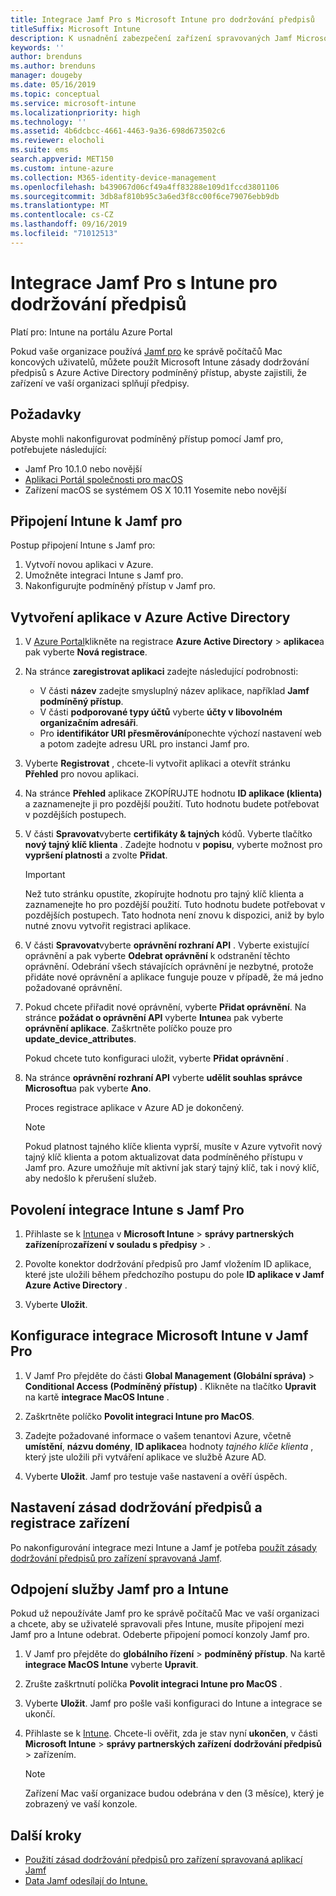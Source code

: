 ```yaml
---
title: Integrace Jamf Pro s Microsoft Intune pro dodržování předpisů
titleSuffix: Microsoft Intune
description: K usnadnění zabezpečení zařízení spravovaných Jamf Microsoft Intune použijte zásady dodržování předpisů Azure Active Directory podmíněný přístup.
keywords: ''
author: brenduns
ms.author: brenduns
manager: dougeby
ms.date: 05/16/2019
ms.topic: conceptual
ms.service: microsoft-intune
ms.localizationpriority: high
ms.technology: ''
ms.assetid: 4b6dcbcc-4661-4463-9a36-698d673502c6
ms.reviewer: elocholi
ms.suite: ems
search.appverid: MET150
ms.custom: intune-azure
ms.collection: M365-identity-device-management
ms.openlocfilehash: b439067d06cf49a4ff83288e109d1fccd3801106
ms.sourcegitcommit: 3db8af810b95c3a6ed3f8cc00f6ce79076ebb9db
ms.translationtype: MT
ms.contentlocale: cs-CZ
ms.lasthandoff: 09/16/2019
ms.locfileid: "71012513"
---
```

# <a name="integrate-jamf-pro-with-intune-for-compliance"></a>Integrace Jamf Pro s Intune pro dodržování předpisů

Platí pro: Intune na portálu Azure Portal

Pokud vaše organizace používá [Jamf pro](https://www.jamf.com) ke správě počítačů Mac koncových uživatelů, můžete použít Microsoft Intune zásady dodržování předpisů s Azure Active Directory podmíněný přístup, abyste zajistili, že zařízení ve vaší organizaci splňují předpisy.

## <a name="prerequisites"></a>Požadavky

Abyste mohli nakonfigurovat podmíněný přístup pomocí Jamf pro, potřebujete následující:

- Jamf Pro 10.1.0 nebo novější
- [Aplikaci Portál společnosti pro macOS](https://aka.ms/macoscompanyportal)
- Zařízení macOS se systémem OS X 10.11 Yosemite nebo novější

## <a name="connect-intune-to-jamf-pro"></a>Připojení Intune k Jamf pro

Postup připojení Intune s Jamf pro:

1. Vytvoří novou aplikaci v Azure.
2. Umožněte integraci Intune s Jamf pro.
3. Nakonfigurujte podmíněný přístup v Jamf pro.

## <a name="create-an-application-in-azure-active-directory"></a>Vytvoření aplikace v Azure Active Directory

1. V [Azure Portal](https://portal.azure.com)klikněte na registrace **Azure Active Directory** > **aplikace**a pak vyberte **Nová registrace**. 

2. Na stránce **zaregistrovat aplikaci** zadejte následující podrobnosti:
   - V části **název** zadejte smysluplný název aplikace, například **Jamf podmíněný přístup**.
   - V části **podporované typy účtů** vyberte **účty v libovolném organizačním adresáři**. 
   - Pro **identifikátor URI přesměrování**ponechte výchozí nastavení web a potom zadejte adresu URL pro instanci Jamf pro.  

3. Vyberte **Registrovat** , chcete-li vytvořit aplikaci a otevřít stránku **Přehled** pro novou aplikaci.  

4. Na stránce **Přehled** aplikace ZKOPÍRUJTE hodnotu **ID aplikace (klienta)** a zaznamenejte ji pro pozdější použití. Tuto hodnotu budete potřebovat v pozdějších postupech.  

5. V části **Spravovat**vyberte **certifikáty & tajných** kódů. Vyberte tlačítko **nový tajný klíč klienta** . Zadejte hodnotu v **popisu**, vyberte možnost pro **vypršení platnosti** a zvolte **Přidat**.

   > [!IMPORTANT]  
   > Než tuto stránku opustíte, zkopírujte hodnotu pro tajný klíč klienta a zaznamenejte ho pro pozdější použití. Tuto hodnotu budete potřebovat v pozdějších postupech. Tato hodnota není znovu k dispozici, aniž by bylo nutné znovu vytvořit registraci aplikace.  

6. V části **Spravovat**vyberte **oprávnění rozhraní API** . Vyberte existující oprávnění a pak vyberte **Odebrat oprávnění** k odstranění těchto oprávnění. Odebrání všech stávajících oprávnění je nezbytné, protože přidáte nové oprávnění a aplikace funguje pouze v případě, že má jedno požadované oprávnění.  

7. Pokud chcete přiřadit nové oprávnění, vyberte **Přidat oprávnění**. Na stránce **požádat o oprávnění API** vyberte **Intune**a pak vyberte **oprávnění aplikace**. Zaškrtněte políčko pouze pro **update_device_attributes**.  

   Pokud chcete tuto konfiguraci uložit, vyberte **Přidat oprávnění** .  

8. Na stránce **oprávnění rozhraní API** vyberte **udělit souhlas správce Microsoftu**a pak vyberte **Ano**.  

   Proces registrace aplikace v Azure AD je dokončený.


    > [!NOTE]
    > Pokud platnost tajného klíče klienta vyprší, musíte v Azure vytvořit nový tajný klíč klienta a potom aktualizovat data podmíněného přístupu v Jamf pro. Azure umožňuje mít aktivní jak starý tajný klíč, tak i nový klíč, aby nedošlo k přerušení služeb.

## <a name="enable-intune-to-integrate-with-jamf-pro"></a>Povolení integrace Intune s Jamf Pro

1. Přihlaste se k [Intune](https://go.microsoft.com/fwlink/?linkid=2090973)a v **Microsoft Intune** > **správy partnerských zařízení**pro**zařízení v souladu s předpisy** > .

2. Povolte konektor dodržování předpisů pro Jamf vložením ID aplikace, které jste uložili během předchozího postupu do pole **ID aplikace v Jamf Azure Active Directory** .

3. Vyberte **Uložit**.

## <a name="configure-microsoft-intune-integration-in-jamf-pro"></a>Konfigurace integrace Microsoft Intune v Jamf Pro

1. V Jamf Pro přejděte do části **Global Management (Globální správa)**  > **Conditional Access (Podmíněný přístup)** . Klikněte na tlačítko **Upravit** na kartě **integrace MacOS Intune** .

2. Zaškrtněte políčko **Povolit integraci Intune pro MacOS**.

3. Zadejte požadované informace o vašem tenantovi Azure, včetně **umístění**, **názvu domény**, **ID aplikace**a hodnoty *tajného klíče klienta* , který jste uložili při vytváření aplikace ve službě Azure AD.  

4. Vyberte **Uložit**. Jamf pro testuje vaše nastavení a ověří úspěch.

## <a name="set-up-compliance-policies-and-register-devices"></a>Nastavení zásad dodržování předpisů a registrace zařízení

Po nakonfigurování integrace mezi Intune a Jamf je potřeba [použít zásady dodržování předpisů pro zařízení spravovaná Jamf](conditional-access-assign-jamf.md).

## <a name="disconnect-jamf-pro-and-intune"></a>Odpojení služby Jamf pro a Intune 

Pokud už nepoužíváte Jamf pro ke správě počítačů Mac ve vaší organizaci a chcete, aby se uživatelé spravovali přes Intune, musíte připojení mezi Jamf pro a Intune odebrat. Odeberte připojení pomocí konzoly Jamf pro. 

1. V Jamf pro přejděte do **globálního řízení** > **podmíněný přístup**. Na kartě **integrace MacOS Intune** vyberte **Upravit**.
2. Zrušte zaškrtnutí políčka **Povolit integraci Intune pro MacOS** .
3. Vyberte **Uložit**. Jamf pro pošle vaši konfiguraci do Intune a integrace se ukončí.
4. Přihlaste se k [Intune](https://go.microsoft.com/fwlink/?linkid=2090973). Chcete-li ověřit, zda je stav nyní **ukončen**, v části **Microsoft Intune** > **správy partnerských zařízení** **dodržování předpisů** > zařízením. 

   > [!NOTE]
   > Zařízení Mac vaší organizace budou odebrána v den (3 měsíce), který je zobrazený ve vaší konzole. 

## <a name="next-steps"></a>Další kroky

- [Použití zásad dodržování předpisů pro zařízení spravovaná aplikací Jamf](conditional-access-assign-jamf.md)
- [Data Jamf odesílají do Intune.](data-jamf-sends-to-intune.md)
